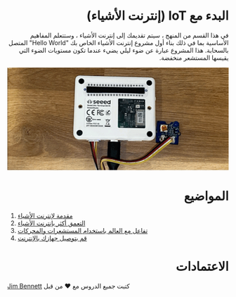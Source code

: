 #  <div dir="rtl"> البدء مع IoT (إنترنت الأشياء) </div>

<div dir="rtl">في هذا القسم من المنهج ، سيتم تقديمك إلى إنترنت الأشياء ، وستتعلم المفاهيم الأساسية بما في ذلك بناء أول مشروع إنترنت الأشياء الخاص بك "Hello World" المتصل بالسحابة. هذا المشروع عبارة عن ضوء ليلي يضيء عندما تكون مستويات الضوء التي يقيسها المستشعر منخفضة.</div>

![<div dir="rtl">يتم تشغيل وإيقاف مؤشر LED المتصل بـ WIO مع تغير مستوى الضوء</div>](wio-running-assignment-1-1.gif)

# <div dir="rtl">المواضيع</div>

1. [مقدمة لإنترنت الأشياء](lessons/1-introduction-to-iot/README.md)
1. [التعمق أكثر بإنترنت الأشياء](lessons/2-deeper-dive/README.md)
1. [تفاعل مع العالم باستخدام المستشعرات والمحركات](lessons/3-sensors-and-actuators/README.md)
1. [قم بتوصيل جهازك بالإنترنت](lessons/4-connect-internet/README.md)

# <div dir="rtl">الاعتمادات</div>

 [Jim Bennett](https://GitHub.com/JimBobBennett) كتبت جميع الدروس مع ♥️ من قبل
